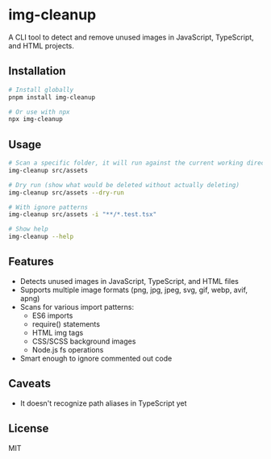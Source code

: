 # img-cleanup

A CLI tool to detect and remove unused images in JavaScript, TypeScript, and HTML projects.

## Installation

```bash
# Install globally
pnpm install img-cleanup

# Or use with npx
npx img-cleanup
```

## Usage

```bash
# Scan a specific folder, it will run against the current working directory
img-cleanup src/assets

# Dry run (show what would be deleted without actually deleting)
img-cleanup src/assets --dry-run

# With ignore patterns
img-cleanup src/assets -i "**/*.test.tsx"

# Show help
img-cleanup --help
```

## Features

- Detects unused images in JavaScript, TypeScript, and HTML files
- Supports multiple image formats (png, jpg, jpeg, svg, gif, webp, avif, apng)
- Scans for various import patterns:
  - ES6 imports
  - require() statements
  - HTML img tags
  - CSS/SCSS background images
  - Node.js fs operations
- Smart enough to ignore commented out code

## Caveats
- It doesn't recognize path aliases in TypeScript yet

## License

MIT
